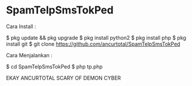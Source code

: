 # SpamTelpSmsTokPed

Cara Install : 

$ pkg update && pkg upgrade
$ pkg install python2
$ pkg install php
$ pkg install git
$ git clone https://github.com/ancurtotal/SpamTelpSmsTokPed

Cara Menjalankan :

$ cd SpamTelpSmsTokPed
$ php tp.php

EKAY ANCURTOTAL
SCARY OF DEMON CYBER

